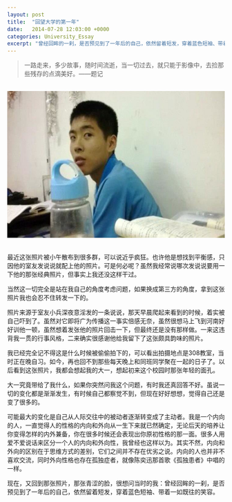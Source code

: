 ```yaml
---
layout: post
title:  "回望大学的第一年"
date:   2014-07-28 12:03:00 +0000
categories: University_Essay
excerpt: "曾经回眸的一刹，是否预见到了一年后的自己，依然留着短发，穿着蓝色短袖、带着一如既往的笑容"
---
```


<div>
<blockquote class="quote-style">
一路走来，多少故事，随时间流逝，当一切过去，就只能于影像中，去捡那些残存的点滴美好。——题记
</blockquote>
<br>
</div>

<div align='center'>
<img height="340" src="/assets/me.jpg"><br>
<br>
</div>

最近这张照片被小午散布到很多群，可以说近乎疯狂。也许他是想找到平衡感，只因他的室友发说说就配上他的照片。可是何必呢？虽然我经常说哪次发说说要用一下他的那张经典照片，但事实上我还没这样干过。

当然这一切完全是站在我自己的角度考虑问题，如果换成第三方的角度，拿到这张照片我也会忍不住转发一下的。

照片来源于室友小兵深夜意淫发的一条说说，那天早晨爬起来看到的时候，着实被自己吓到了。虽然对它即将广为传播这一事实倍感无奈，虽然很想马上飞到河南好好训他一顿，虽然想着发张他的照片回击一下，但最终还是没有那样做。一来这违背我一贯的行事风格，二来确实很感谢他给我留下了这张颇具韵味的照片。

我已经完全记不得这是什么时候被偷偷拍下的，可以看出拍摄地点是308教室，当时正在晚自习。如今，再也回不到那些每天晚上和同班同学聚在一起的日子了。以后看到这张照片，我都会想起我的大一，想起初来这个校园时那张年轻的面孔。

大一究竟带给了我什么，如果你突然问我这个问题，有时我还真回答不好。虽说一切的变化都是渐渐发生，有时候自己都察觉不到，但现在好好想想，觉得自己还是变了很多的。

可能最大的变化是自己从人际交往中的被动者逐渐转变成了主动者。我是一个内向的人，一直觉得人的性格的内向和外向从一生下来就已然确定，无论后天的培养让你变得怎样的内外兼备，你在很多时候还会表现出你原初性格的那一面。很多人用爱不爱说话来区分一个人的内向和外向性，我曾经也这样以为。其实不然，内向和外向的区别在于思维方式的差别，它们之间并不存在优劣之说。内向的人也并非不喜欢交流，同时外向性格也存在孤独症者，就像陈奕迅那首歌《孤独患者》中唱的一样。

现在，又回到那张照片，那张青涩的脸，很想问当时的我：曾经回眸的一刹，是否预见到了一年后的自己，依然留着短发，穿着蓝色短袖、带着一如既往的笑容。